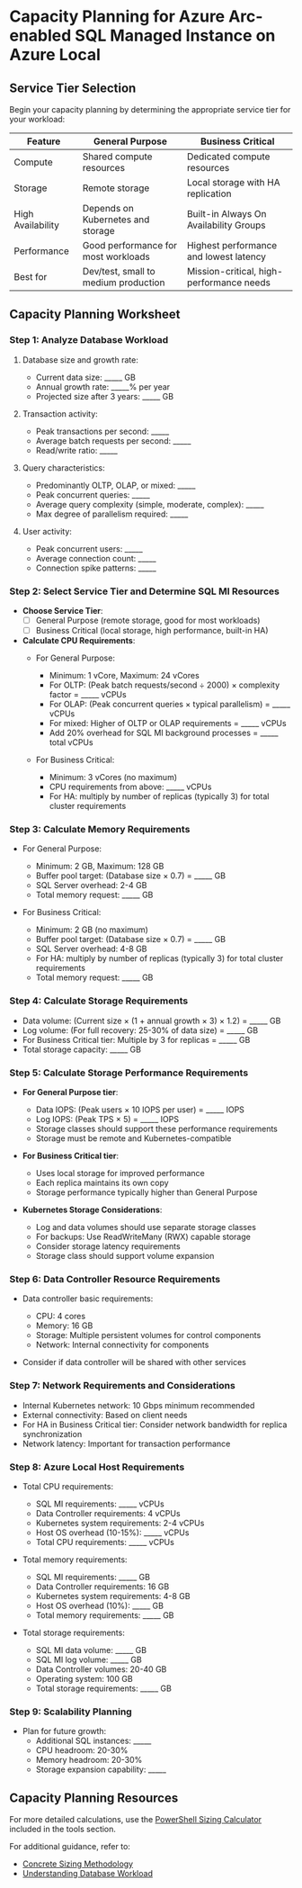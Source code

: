 # Capacity Planning for Azure Arc-enabled SQL Managed Instance on Azure Local

## Service Tier Selection

Begin your capacity planning by determining the appropriate service tier for your workload:

| Feature | General Purpose | Business Critical |
|---------|----------------|-------------------|
| Compute | Shared compute resources | Dedicated compute resources |
| Storage | Remote storage | Local storage with HA replication |
| High Availability | Depends on Kubernetes and storage | Built-in Always On Availability Groups |
| Performance | Good performance for most workloads | Highest performance and lowest latency |
| Best for | Dev/test, small to medium production | Mission-critical, high-performance needs |

## Capacity Planning Worksheet

### Step 1: Analyze Database Workload
1. Database size and growth rate:
   - Current data size: _____ GB
   - Annual growth rate: _____% per year
   - Projected size after 3 years: _____ GB

2. Transaction activity:
   - Peak transactions per second: _____
   - Average batch requests per second: _____
   - Read/write ratio: _____

3. Query characteristics:
   - Predominantly OLTP, OLAP, or mixed: _____
   - Peak concurrent queries: _____
   - Average query complexity (simple, moderate, complex): _____
   - Max degree of parallelism required: _____

4. User activity:
   - Peak concurrent users: _____
   - Average connection count: _____
   - Connection spike patterns: _____

### Step 2: Select Service Tier and Determine SQL MI Resources
- **Choose Service Tier**:
  - [ ] General Purpose (remote storage, good for most workloads)
  - [ ] Business Critical (local storage, high performance, built-in HA)

- **Calculate CPU Requirements**:
  - For General Purpose:
    - Minimum: 1 vCore, Maximum: 24 vCores
    - For OLTP: (Peak batch requests/second ÷ 2000) × complexity factor = _____ vCPUs
    - For OLAP: (Peak concurrent queries × typical parallelism) = _____ vCPUs
    - For mixed: Higher of OLTP or OLAP requirements = _____ vCPUs
    - Add 20% overhead for SQL MI background processes = _____ total vCPUs

  - For Business Critical:
    - Minimum: 3 vCores (no maximum)
    - CPU requirements from above: _____ vCPUs
    - For HA: multiply by number of replicas (typically 3) for total cluster requirements

### Step 3: Calculate Memory Requirements
- For General Purpose:
  - Minimum: 2 GB, Maximum: 128 GB
  - Buffer pool target: (Database size × 0.7) = _____ GB
  - SQL Server overhead: 2-4 GB
  - Total memory request: _____ GB

- For Business Critical:
  - Minimum: 2 GB (no maximum)
  - Buffer pool target: (Database size × 0.7) = _____ GB
  - SQL Server overhead: 4-8 GB
  - For HA: multiply by number of replicas (typically 3) for total cluster requirements
  - Total memory request: _____ GB

### Step 4: Calculate Storage Requirements
- Data volume: (Current size × (1 + annual growth × 3) × 1.2) = _____ GB
- Log volume: (For full recovery: 25-30% of data size) = _____ GB
- For Business Critical tier: Multiple by 3 for replicas = _____ GB
- Total storage capacity: _____ GB

### Step 5: Calculate Storage Performance Requirements

- **For General Purpose tier**:
  - Data IOPS: (Peak users × 10 IOPS per user) = _____ IOPS
  - Log IOPS: (Peak TPS × 5) = _____ IOPS
  - Storage classes should support these performance requirements
  - Storage must be remote and Kubernetes-compatible

- **For Business Critical tier**:
  - Uses local storage for improved performance
  - Each replica maintains its own copy
  - Storage performance typically higher than General Purpose

- **Kubernetes Storage Considerations**:
  - Log and data volumes should use separate storage classes
  - For backups: Use ReadWriteMany (RWX) capable storage
  - Consider storage latency requirements
  - Storage class should support volume expansion

### Step 6: Data Controller Resource Requirements

- Data controller basic requirements:
  - CPU: 4 cores
  - Memory: 16 GB
  - Storage: Multiple persistent volumes for control components
  - Network: Internal connectivity for components

- Consider if data controller will be shared with other services

### Step 7: Network Requirements and Considerations

- Internal Kubernetes network: 10 Gbps minimum recommended
- External connectivity: Based on client needs
- For HA in Business Critical tier: Consider network bandwidth for replica synchronization
- Network latency: Important for transaction performance

### Step 8: Azure Local Host Requirements

- Total CPU requirements:
  - SQL MI requirements: _____ vCPUs
  - Data Controller requirements: 4 vCPUs
  - Kubernetes system requirements: 2-4 vCPUs
  - Host OS overhead (10-15%): _____ vCPUs
  - Total CPU requirements: _____ vCPUs

- Total memory requirements:
  - SQL MI requirements: _____ GB
  - Data Controller requirements: 16 GB
  - Kubernetes system requirements: 4-8 GB
  - Host OS overhead (10%): _____ GB
  - Total memory requirements: _____ GB

- Total storage requirements:
  - SQL MI data volume: _____ GB
  - SQL MI log volume: _____ GB
  - Data Controller volumes: 20-40 GB
  - Operating system: 100 GB
  - Total storage requirements: _____ GB

### Step 9: Scalability Planning

- Plan for future growth:
  - Additional SQL instances: _____
  - CPU headroom: 20-30%
  - Memory headroom: 20-30%
  - Storage expansion capability: _____

## Capacity Planning Resources

For more detailed calculations, use the [PowerShell Sizing Calculator](../tools/AzureLocalSQLMICalculator.ps1) included in the tools section.

For additional guidance, refer to:
- [Concrete Sizing Methodology](./calculations.md)
- [Understanding Database Workload](./database-workload.md)
